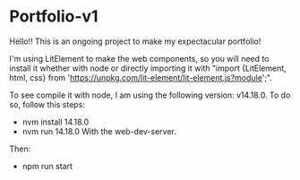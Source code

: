 # Portfolio-v1
Hello!! This is an ongoing project to make my expectacular portfolio!

I'm using LitElement to make the web components, so you will need to install it whether with node or directly importing it with "import {LitElement, html, css} from 'https://unpkg.com/lit-element/lit-element.js?module';". 

To see compile it with node, I am using the following version: v14.18.0. To do so, follow this steps:
 - nvm install 14.18.0
 - nvm run 14.18.0
With the web-dev-server.

Then:
 - npm run start

